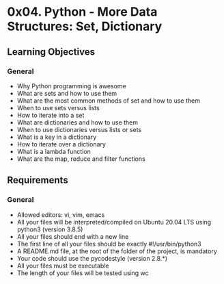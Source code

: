 # 0x04. Python - More Data Structures: Set, Dictionary

## Learning Objectives

### General 

- Why Python programming is awesome 
- What are sets and how to use them 
- What are the most common methods of set and how to use them 
- When to use sets versus lists 
- How to iterate into a set 
- What are dictionaries and how to use them 
- When to use dictionaries versus lists or sets 
- What is a key in a dictionary 
- How to iterate over a dictionary 
- What is a lambda function 
- What are the map, reduce and filter functions 

## Requirements 

### General 

- Allowed editors: vi, vim, emacs 
- All your files will be interpreted/compiled on Ubuntu 20.04 LTS using python3 (version 3.8.5) 
- All your files should end with a new line 
- The first line of all your files should be exactly #!/usr/bin/python3 
- A README.md file, at the root of the folder of the project, is mandatory 
- Your code should use the pycodestyle (version 2.8.\*) 
- All your files must be executable 
- The length of your files will be tested using wc 
